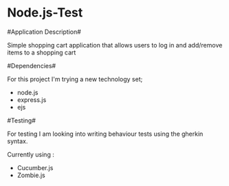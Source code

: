 Node.js-Test
============

#Application Description#

Simple shopping cart application that allows users to log in and add/remove items to a shopping cart

#Dependencies#

For this project I'm trying a new technology set;

- node.js
- express.js
- ejs

#Testing#

For testing I am looking into writing behaviour tests using the gherkin syntax.

Currently using :
- Cucumber.js
- Zombie.js